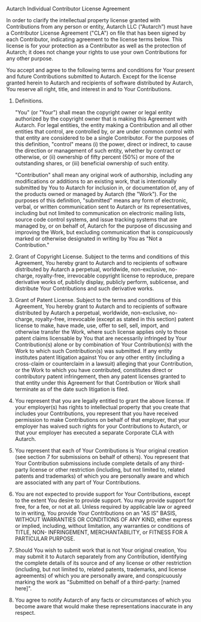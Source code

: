 Autarch Individual Contributor License Agreement

In order to clarify the intellectual property license granted with
Contributions from any person or entity, Autarch LLC (“Autarch”) must
have a Contributor License Agreement ("CLA") on file that has been
signed by each Contributor, indicating agreement to the license terms
below. This license is for your protection as a Contributor as well as
the protection of Autarch; it does not change your rights to use your
own Contributions for any other purpose.

You accept and agree to the following terms and conditions for Your
present and future Contributions submitted to Autarch. Except for the
license granted herein to Autarch and recipients of software distributed
by Autarch, You reserve all right, title, and interest in and to Your
Contributions.

1.  Definitions.

    "You" (or "Your") shall mean the copyright owner or legal entity
    authorized by the copyright owner that is making this Agreement with
    Autarch. For legal entities, the entity making a Contribution and all
    other entities that control, are controlled by, or are under common
    control with that entity are considered to be a single Contributor.
    For the purposes of this definition, "control" means (i) the power,
    direct or indirect, to cause the direction or management of such
    entity, whether by contract or otherwise, or (ii) ownership of fifty
    percent (50%) or more of the outstanding shares, or (iii) beneficial
    ownership of such entity.

    "Contribution" shall mean any original work of authorship, including
    any modifications or additions to an existing work, that is
    intentionally submitted by You to Autarch for inclusion in, or
    documentation of, any of the products owned or managed by Autarch (the
    "Work"). For the purposes of this definition, "submitted" means any
    form of electronic, verbal, or written communication sent to Autarch
    or its representatives, including but not limited to communication on
    electronic mailing lists, source code control systems, and issue
    tracking systems that are managed by, or on behalf of, Autarch for the
    purpose of discussing and improving the Work, but excluding
    communication that is conspicuously marked or otherwise designated in
    writing by You as "Not a Contribution."

2.  Grant of Copyright License. Subject to the terms and conditions of
    this Agreement, You hereby grant to Autarch and to recipients of
    software distributed by Autarch a perpetual, worldwide,
    non-exclusive, no-charge, royalty-free, irrevocable copyright
    license to reproduce, prepare derivative works of, publicly
    display, publicly perform, sublicense, and distribute Your
    Contributions and such derivative works.

3.  Grant of Patent License. Subject to the terms and conditions of
    this Agreement, You hereby grant to Autarch and to recipients of
    software distributed by Autarch a perpetual, worldwide,
    non-exclusive, no-charge, royalty-free, irrevocable (except as
    stated in this section) patent license to make, have made, use,
    offer to sell, sell, import, and otherwise transfer the Work,
    where such license applies only to those patent claims licensable
    by You that are necessarily infringed by Your Contribution(s)
    alone or by combination of Your Contribution(s) with the Work to
    which such Contribution(s) was submitted. If any entity institutes
    patent litigation against You or any other entity (including a
    cross-claim or counterclaim in a lawsuit) alleging that your
    Contribution, or the Work to which you have contributed,
    constitutes direct or contributory patent infringement, then any
    patent licenses granted to that entity under this Agreement for
    that Contribution or Work shall terminate as of the date such
    litigation is filed.

4.  You represent that you are legally entitled to grant the above
    license. If your employer(s) has rights to intellectual property
    that you create that includes your Contributions, you represent
    that you have received permission to make Contributions on behalf
    of that employer, that your employer has waived such rights for
    your Contributions to Autarch, or that your employer has executed
    a separate Corporate CLA with Autarch.

5.  You represent that each of Your Contributions is Your original
    creation (see section 7 for submissions on behalf of others). You
    represent that Your Contribution submissions include complete
    details of any third-party license or other restriction
    (including, but not limited to, related patents and trademarks) of
    which you are personally aware and which are associated with any
    part of Your Contributions.

6.  You are not expected to provide support for Your Contributions,
    except to the extent You desire to provide support. You may
    provide support for free, for a fee, or not at all. Unless
    required by applicable law or agreed to in writing, You provide
    Your Contributions on an "AS IS" BASIS, WITHOUT WARRANTIES OR
    CONDITIONS OF ANY KIND, either express or implied, including,
    without limitation, any warranties or conditions of TITLE, NON-
    INFRINGEMENT, MERCHANTABILITY, or FITNESS FOR A PARTICULAR
    PURPOSE.

7.  Should You wish to submit work that is not Your original creation,
    You may submit it to Autarch separately from any Contribution,
    identifying the complete details of its source and of any license
    or other restriction (including, but not limited to, related
    patents, trademarks, and license agreements) of which you are
    personally aware, and conspicuously marking the work as "Submitted
    on behalf of a third-party: \[named here\]".

8.  You agree to notify Autarch of any facts or circumstances of which
    you become aware that would make these representations inaccurate
    in any respect.
